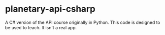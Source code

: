 # planetary-api-csharp
A C# version of the API course originally in Python.  This code is designed to be used to teach.  It isn't a real app.
